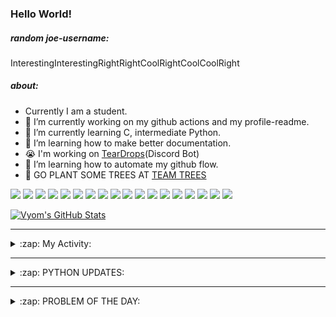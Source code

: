 ### Hello World!

##### random joe-username:
<!--DON'T REMOVE--->
<!--username:START-->
InterestingInterestingRightRightCoolRightCoolCoolRight
<!--username:END-->

##### about:
- Currently I am a student.
- 🔭 I’m currently working on my github actions and my profile-readme. 
- 🌱 I’m currently learning C, intermediate Python.
- 🌱 I’m learning how to make better documentation.
- 😭 I'm working on [TearDrops](https://github.com/Vyvy-vi/TearDrops)(Discord Bot)
- 🌱 I’m learning how to automate my github flow.
- 🌱 GO PLANT SOME TREES AT [TEAM TREES](https://teamtrees.org/)

![](https://img.shields.io/badge/Editor-Vim-informational?style=flat&logo=Editor&logoColor=white&color=2bbc8a)
![](https://img.shields.io/badge/Editor-VScode-informational?style=flat&logo=<LOGO_NAME>&logoColor=white&color=2bbc8a)
![](https://img.shields.io/badge/OS-MacOS-informational?style=flat&logo=<LOGO_NAME>&logoColor=white&color=2bbc8a)
![](https://img.shields.io/badge/OS-Fedora-informational?style=flat&logo=<LOGO_NAME>&logoColor=white&color=2bbc8a)
![](https://img.shields.io/badge/OS-Ubuntu-informational?style=flat&logo=<LOGO_NAME>&logoColor=white&color=2bbc8a)
![](https://img.shields.io/badge/Tools-mysql-informational?style=flat&logo=<LOGO_NAME>&logoColor=white&color=2bbc8a)
![](https://img.shields.io/badge/Tools-MongoDB-informational?style=flat&logo=<LOGO_NAME>&logoColor=white&color=2bbc8a)
![](https://img.shields.io/badge/Tools-DiscordAPI-informational?style=flat&logo=<LOGO_NAME>&logoColor=white&color=2bbc8a)
![](https://img.shields.io/badge/Tools-GoogleAPIs-informational?style=flat&logo=<LOGO_NAME>&logoColor=white&color=2bbc8a)
![](https://img.shields.io/badge/Tools-ScikitLearn-informational?style=flat&logo=<LOGO_NAME>&logoColor=white&color=2bbc8a)
![](https://img.shields.io/badge/Tools-json-informational?style=flat&logo=<LOGO_NAME>&logoColor=white&color=2bbc8a)
![](https://img.shields.io/badge/Tools-Metasploit-informational?style=flat&logo=<LOGO_NAME>&logoColor=white&color=2bbc8a)
![](https://img.shields.io/badge/Shell-zsh-informational?style=flat&logo=<LOGO_NAME>&logoColor=white&color=2bbc8a)
![](https://img.shields.io/badge/Code-Python-informational?style=flat&logo=<LOGO_NAME>&logoColor=white&color=2bbc8a)
![](https://img.shields.io/badge/Code-Ruby-informational?style=flat&logo=<LOGO_NAME>&logoColor=white&color=2bbc8a)
![](https://img.shields.io/badge/Code-Processing-informational?style=flat&logo=<LOGO_NAME>&logoColor=white&color=2bbc8a)
![](https://img.shields.io/badge/Code-Arduino-informational?style=flat&logo=<LOGO_NAME>&logoColor=white&color=2bbc8a)
![](https://img.shields.io/badge/Graphics-Blender-informational?style=flat&logo=<LOGO_NAME>&logoColor=white&color=2bbc8a)

<a href="https://github.com/Vyvy-vi/Vyvy-vi">
  <img align="center" src="https://profile-readme-git-master.vyvy-vi.vercel.app/api?username=Vyvy-vi&show_icons=true&line_height=27&count_private=true&title_color=ffffff&text_color=c9cacc&icon_color=2bbc8a&bg_color=1d1f21" alt="Vyom's GitHub Stats" />
</a>

---
<details>
  <summary>:zap: My Activity:</summary>
  
<!--START_SECTION:waka-->
![Profile Views](http://img.shields.io/badge/Profile%20Views-54-blue)

**I'm an Early 🐤** 

```text
🌞 Morning    50 commits     ████████████░░░░░░░░░░░░░   48.54% 
🌆 Daytime    13 commits     ███░░░░░░░░░░░░░░░░░░░░░░   12.62% 
🌃 Evening    25 commits     ██████░░░░░░░░░░░░░░░░░░░   24.27% 
🌙 Night      15 commits     ███░░░░░░░░░░░░░░░░░░░░░░   14.56%

```
📅 **I'm Most Productive on Monday** 

```text
Monday       24 commits     █████░░░░░░░░░░░░░░░░░░░░   23.3% 
Tuesday      13 commits     ███░░░░░░░░░░░░░░░░░░░░░░   12.62% 
Wednesday    8 commits      ██░░░░░░░░░░░░░░░░░░░░░░░   7.77% 
Thursday     10 commits     ██░░░░░░░░░░░░░░░░░░░░░░░   9.71% 
Friday       16 commits     ████░░░░░░░░░░░░░░░░░░░░░   15.53% 
Saturday     19 commits     ████░░░░░░░░░░░░░░░░░░░░░   18.45% 
Sunday       13 commits     ███░░░░░░░░░░░░░░░░░░░░░░   12.62%

```


📊 **This Week I Spent My Time On** 

```text
🔥 Editors: 
Vim                      17 hrs 33 mins      ██████████████████████░░░   89.96% 
VS Code                  1 hr 57 mins        ██░░░░░░░░░░░░░░░░░░░░░░░   10.04%

🐱‍💻 Projects: 
TearDrops                7 hrs 49 mins       ██████████░░░░░░░░░░░░░░░   40.08% 
flask-blog               2 hrs 28 mins       ███░░░░░░░░░░░░░░░░░░░░░░   12.69% 
another-discord-bot      1 hr 53 mins        ██░░░░░░░░░░░░░░░░░░░░░░░   9.72% 
EddieBot                 1 hr 26 mins        █░░░░░░░░░░░░░░░░░░░░░░░░   7.42% 
Calculator               1 hr 3 mins         █░░░░░░░░░░░░░░░░░░░░░░░░   5.4%

💻 Operating System: 
Mac                      19 hrs 31 mins      █████████████████████████   100.0%

```

**I Mostly Code in Python** 

```text
Python                   23 repos            ██████████████████░░░░░░░   74.19% 
HTML                     2 repos             █░░░░░░░░░░░░░░░░░░░░░░░░   6.45% 
Processing               1 repo              ░░░░░░░░░░░░░░░░░░░░░░░░░   3.23% 
Swift                    1 repo              ░░░░░░░░░░░░░░░░░░░░░░░░░   3.23% 
JavaScript               1 repo              ░░░░░░░░░░░░░░░░░░░░░░░░░   3.23%

```



<!--END_SECTION:waka-->
</details>

---
<details>
  <summary>:zap: PYTHON UPDATES:</summary>
  
<!-- BLOG-POST-LIST:START -->
- [Bot-Be-Gone/AvailCheck Version 2.0 is a program I just released that checks most online retailers for products that are hard to get because of scalpers. All of the scraping data can be easily changed in two json files. Check out this Github repository for more info.](https://www.reddit.com/r/Python/comments/k35gq1/botbegoneavailcheck_version_20_is_a_program_i/)
- [Realpython tutorial site any reviews?](https://www.reddit.com/r/Python/comments/k3419b/realpython_tutorial_site_any_reviews/)
- [An instagram bot built with YouTube's Data API and Heroku](https://www.reddit.com/r/Python/comments/k33m68/an_instagram_bot_built_with_youtubes_data_api_and/)
- [Python Ditionaries](https://www.reddit.com/r/Python/comments/k33jpv/python_ditionaries/)
- [Cyberbrain: Python debugging, redefined](https://www.reddit.com/r/Python/comments/k32p48/cyberbrain_python_debugging_redefined/)
<!-- BLOG-POST-LIST:END -->
</details>

---
<details>
  <summary>:zap: PROBLEM OF THE DAY:</summary>
    #TODO
<!--QOTD:START-->
<!--QOTD:END-->
</details>


